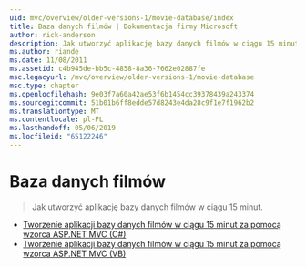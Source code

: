 ```yaml
---
uid: mvc/overview/older-versions-1/movie-database/index
title: Baza danych filmów | Dokumentacja firmy Microsoft
author: rick-anderson
description: Jak utworzyć aplikację bazy danych filmów w ciągu 15 minut.
ms.author: riande
ms.date: 11/08/2011
ms.assetid: c4b945de-bb5c-4858-8a36-7662e02887fe
msc.legacyurl: /mvc/overview/older-versions-1/movie-database
msc.type: chapter
ms.openlocfilehash: 9e03f7a60a42ae53f6b1454cc39378439a243374
ms.sourcegitcommit: 51b01b6ff8edde57d8243e4da28c9f1e7f1962b2
ms.translationtype: MT
ms.contentlocale: pl-PL
ms.lasthandoff: 05/06/2019
ms.locfileid: "65122246"
---
```

# <a name="movie-database"></a>Baza danych filmów

> Jak utworzyć aplikację bazy danych filmów w ciągu 15 minut.

- [Tworzenie aplikacji bazy danych filmów w ciągu 15 minut za pomocą wzorca ASP.NET MVC (C#)](create-a-movie-database-application-in-15-minutes-with-asp-net-mvc-cs.md)
- [Tworzenie aplikacji bazy danych filmów w ciągu 15 minut za pomocą wzorca ASP.NET MVC (VB)](create-a-movie-database-application-in-15-minutes-with-asp-net-mvc-vb.md)
